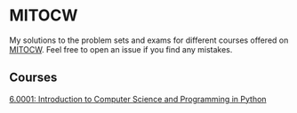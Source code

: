# MITOCW

My solutions to the problem sets and exams for different courses offered on [MITOCW](https://ocw.mit.edu/index.htm). Feel free to open an issue if you find any mistakes.

## Courses

[6.0001: Introduction to Computer Science and Programming in Python](https://github.com/ramanakshay/MITOCW/tree/main/6.0001)

